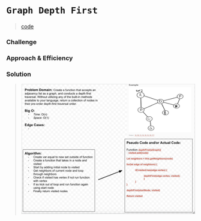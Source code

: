 # `Graph Depth First`
> [code](graph-depth-first.test.js)
### Challenge

### Approach & Efficiency

### Solution
> ![White board](../../whiteboards/graph-depth-first.png)